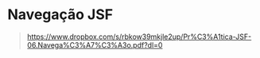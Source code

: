# Navegação JSF

> https://www.dropbox.com/s/rbkow39mkjle2up/Pr%C3%A1tica-JSF-06.Navega%C3%A7%C3%A3o.pdf?dl=0
